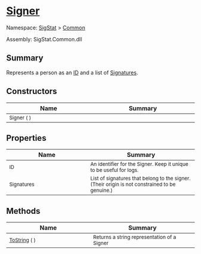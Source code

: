# [Signer](./Signer.md)

Namespace: [SigStat]() > [Common](./README.md)

Assembly: SigStat.Common.dll

## Summary
Represents a person as an [ID](../../docs/md/SigStat/Common/Signer.md) and a list of [Signatures](../../docs/md/SigStat/Common/Signer.md).

## Constructors

| Name<div><a href="#"><img width=400></a></div> | Summary<div><a href="#"><img width=475></a></div> | 
| --- | --- | 
| <sub>Signer (  )</sub> | <sub></sub> | 


## Properties

| Name<div><a href="#"><img width=400></a></div> | Summary<div><a href="#"><img width=475></a></div> | 
| --- | --- | 
| <sub>ID</sub> | <sub>An identifier for the Signer. Keep it unique to be useful for logs.</sub> | 
| <sub>Signatures</sub> | <sub>List of signatures that belong to the signer.  (Their origin is not constrained to be genuine.)</sub> | 


## Methods

| Name<div><a href="#"><img width=400></a></div> | Summary<div><a href="#"><img width=475></a></div> | 
| --- | --- | 
| <sub>[ToString](./Methods/Signer--ToString.md) (  )</sub> | <sub>Returns a string representation of a Signer</sub> | 



